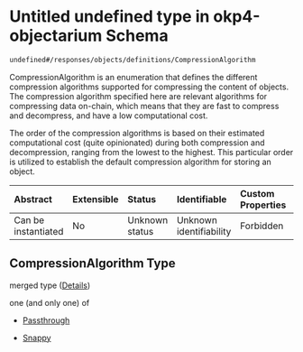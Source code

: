 # Untitled undefined type in okp4-objectarium Schema

```txt
undefined#/responses/objects/definitions/CompressionAlgorithm
```

CompressionAlgorithm is an enumeration that defines the different compression algorithms supported for compressing the content of objects. The compression algorithm specified here are relevant algorithms for compressing data on-chain, which means that they are fast to compress and decompress, and have a low computational cost.

The order of the compression algorithms is based on their estimated computational cost (quite opinionated) during both compression and decompression, ranging from the lowest to the highest. This particular order is utilized to establish the default compression algorithm for storing an object.

| Abstract            | Extensible | Status         | Identifiable            | Custom Properties | Additional Properties | Access Restrictions | Defined In                                                                     |
| :------------------ | :--------- | :------------- | :---------------------- | :---------------- | :-------------------- | :------------------ | :----------------------------------------------------------------------------- |
| Can be instantiated | No         | Unknown status | Unknown identifiability | Forbidden         | Allowed               | none                | [okp4-objectarium.json\*](schema/okp4-objectarium.json "open original schema") |

## CompressionAlgorithm Type

merged type ([Details](okp4-objectarium-responses-objectsresponse-definitions-compressionalgorithm.md))

one (and only one) of

*   [Passthrough](okp4-objectarium-responses-objectsresponse-definitions-compressionalgorithm-oneof-passthrough.md "check type definition")

*   [Snappy](okp4-objectarium-responses-objectsresponse-definitions-compressionalgorithm-oneof-snappy.md "check type definition")
